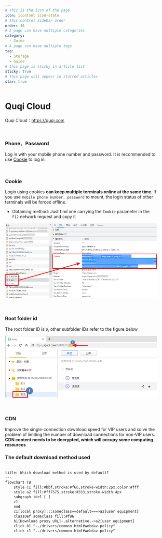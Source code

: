 ```yaml
---
# This is the icon of the page
icon: iconfont icon-state
# This control sidebar order
order: 16
# A page can have multiple categories
category:
  - Guide
# A page can have multiple tags
tag:
  - Storage
  - Guide
# this page is sticky in article list
sticky: true
# this page will appear in starred articles
star: true
---
```


# Quqi Cloud

Quqi Cloud：https://quqi.com

<br/>



### **Phone、Password**

Log in with your mobile phone number and password. It is recommended to use [Cookie](#cookie) to log in.

<br/>



### **Cookie**

Login using cookies **can keep multiple terminals online at the same time**. If you use `mobile phone number, password` to mount, the login status of other terminals will be forced offline.

- Obtaining method: Just find one carrying the `Cookie` parameter in the `F12` network request and copy it

![cookie](/img/drivers/quqi/quqi_cookie.png)

<br/>



### **Root folder id**

The root folder ID is `0`, other subfolder IDs refer to the figure below

![folder_id](/img/drivers/quqi/quqi_folder_id.png)

<br/>



### **CDN**

Improve the single-connection download speed for VIP users and solve the problem of limiting the number of download connections for non-VIP users. **CDN content needs to be decrypted, which will occupy some computing resources**



### **The default download method used**


```mermaid
---
title: Which download method is used by default?
---
flowchart TB
    style c1 fill:#bbf,stroke:#f66,stroke-width:2px,color:#fff
    style a2 fill:#ff7575,stroke:#333,stroke-width:4px
    subgraph ide1 [ ]
    c1
    end
    c1[local proxy]:::someclass==default===>a2[user equipment]
    classDef someclass fill:#f96
    b1[Download proxy URL]-.alternative.->a2[user equipment]
    click b1 "../drivers/common.html#webdav-policy"
    click c1 "../drivers/common.html#webdav-policy"
```
